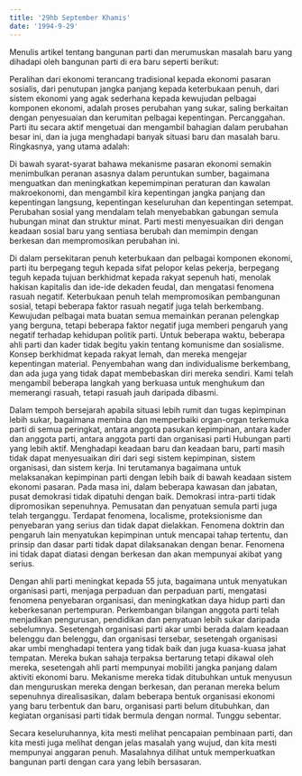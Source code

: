 ```yaml
---
title: '29hb September Khamis'
date: '1994-9-29'
---
```


Menulis artikel tentang bangunan parti dan merumuskan masalah baru yang dihadapi oleh bangunan parti di era baru seperti berikut:

Peralihan dari ekonomi terancang tradisional kepada ekonomi pasaran sosialis, dari penutupan jangka panjang kepada keterbukaan penuh, dari sistem ekonomi yang agak sederhana kepada kewujudan pelbagai komponen ekonomi, adalah proses perubahan yang sukar, saling berkaitan dengan penyesuaian dan kerumitan pelbagai kepentingan. Percanggahan. Parti itu secara aktif mengetuai dan mengambil bahagian dalam perubahan besar ini, dan ia juga menghadapi banyak situasi baru dan masalah baru. Ringkasnya, yang utama adalah:

Di bawah syarat-syarat bahawa mekanisme pasaran ekonomi semakin menimbulkan peranan asasnya dalam peruntukan sumber, bagaimana menguatkan dan meningkatkan kepemimpinan peraturan dan kawalan makroekonomi, dan mengambil kira kepentingan jangka panjang dan kepentingan langsung, kepentingan keseluruhan dan kepentingan setempat. Perubahan sosial yang mendalam telah menyebabkan gabungan semula hubungan minat dan struktur minat. Parti mesti menyesuaikan diri dengan keadaan sosial baru yang sentiasa berubah dan memimpin dengan berkesan dan mempromosikan perubahan ini.

Di dalam persekitaran penuh keterbukaan dan pelbagai komponen ekonomi, parti itu berpegang teguh kepada sifat pelopor kelas pekerja, berpegang teguh kepada tujuan berkhidmat kepada rakyat sepenuh hati, menolak hakisan kapitalis dan ide-ide dekaden feudal, dan mengatasi fenomena rasuah negatif. Keterbukaan penuh telah mempromosikan pembangunan sosial, tetapi beberapa faktor rasuah negatif juga telah berkembang. Kewujudan pelbagai mata buatan semua memainkan peranan pelengkap yang berguna, tetapi beberapa faktor negatif juga memberi pengaruh yang negatif terhadap kehidupan politik parti. Untuk beberapa waktu, beberapa ahli parti dan kader tidak begitu yakin tentang komunisme dan sosialisme. Konsep berkhidmat kepada rakyat lemah, dan mereka mengejar kepentingan material. Penyembahan wang dan individualisme berkembang, dan ada juga yang tidak dapat membebaskan diri mereka sendiri. Kami telah mengambil beberapa langkah yang berkuasa untuk menghukum dan memerangi rasuah, tetapi rasuah jauh daripada dibasmi.

Dalam tempoh bersejarah apabila situasi lebih rumit dan tugas kepimpinan lebih sukar, bagaimana membina dan memperbaiki organ-organ terkemuka parti di semua peringkat, antara anggota pasukan kepimpinan, antara kader dan anggota parti, antara anggota parti dan organisasi parti Hubungan parti yang lebih aktif. Menghadapi keadaan baru dan keadaan baru, parti masih tidak dapat menyesuaikan diri dari segi sistem kepimpinan, sistem organisasi, dan sistem kerja. Ini terutamanya bagaimana untuk melaksanakan kepimpinan parti dengan lebih baik di bawah keadaan sistem ekonomi pasaran. Pada masa ini, dalam beberapa kawasan dan jabatan, pusat demokrasi tidak dipatuhi dengan baik. Demokrasi intra-parti tidak dipromosikan sepenuhnya. Pemusatan dan penyatuan semula parti juga telah terganggu. Terdapat fenomena, localisme, proteksionisme dan penyebaran yang serius dan tidak dapat dielakkan. Fenomena doktrin dan pengaruh lain menyatukan kepimpinan untuk mencapai tahap tertentu, dan prinsip dan dasar parti tidak dapat dilaksanakan dengan benar. Fenomena ini tidak dapat diatasi dengan berkesan dan akan mempunyai akibat yang serius.

Dengan ahli parti meningkat kepada 55 juta, bagaimana untuk menyatukan organisasi parti, menjaga perpaduan dan perpaduan parti, mengatasi fenomena penyebaran organisasi, dan meningkatkan daya hidup parti dan keberkesanan pertempuran. Perkembangan bilangan anggota parti telah menjadikan pengurusan, pendidikan dan penyatuan lebih sukar daripada sebelumnya. Sesetengah organisasi parti akar umbi berada dalam keadaan belenggu dan belenggu, dan organisasi tersebar, sesetengah organisasi akar umbi menghadapi tentera yang tidak baik dan juga kuasa-kuasa jahat tempatan. Mereka bukan sahaja terpaksa bertarung tetapi dikawal oleh mereka, sesetengah ahli parti mempunyai mobiliti jangka panjang dalam aktiviti ekonomi baru. Mekanisme mereka tidak ditubuhkan untuk menyusun dan menguruskan mereka dengan berkesan, dan peranan mereka belum sepenuhnya direalisasikan, dalam beberapa bentuk organisasi ekonomi yang baru terbentuk dan baru, organisasi parti belum ditubuhkan, dan kegiatan organisasi parti tidak bermula dengan normal. Tunggu sebentar.

Secara keseluruhannya, kita mesti melihat pencapaian pembinaan parti, dan kita mesti juga melihat dengan jelas masalah yang wujud, dan kita mesti mempunyai anggaran penuh. Masalahnya dilihat untuk memperkuatkan bangunan parti dengan cara yang lebih bersasaran.

